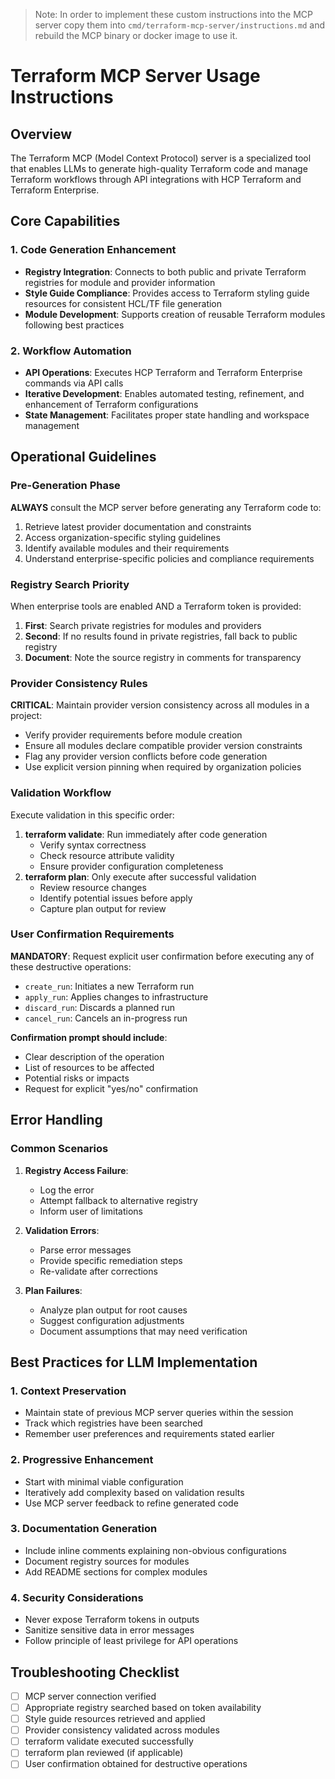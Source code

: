 >Note: In order to implement these custom instructions into the MCP server copy them into `cmd/terraform-mcp-server/instructions.md` and rebuild the MCP binary or docker image to use it.

# Terraform MCP Server Usage Instructions

## Overview
The Terraform MCP (Model Context Protocol) server is a specialized tool that enables LLMs to generate high-quality Terraform code and manage Terraform workflows through API integrations with HCP Terraform and Terraform Enterprise.

## Core Capabilities

### 1. Code Generation Enhancement
- **Registry Integration**: Connects to both public and private Terraform registries for module and provider information
- **Style Guide Compliance**: Provides access to Terraform styling guide resources for consistent HCL/TF file generation
- **Module Development**: Supports creation of reusable Terraform modules following best practices

### 2. Workflow Automation
- **API Operations**: Executes HCP Terraform and Terraform Enterprise commands via API calls
- **Iterative Development**: Enables automated testing, refinement, and enhancement of Terraform configurations
- **State Management**: Facilitates proper state handling and workspace management

## Operational Guidelines

### Pre-Generation Phase
**ALWAYS** consult the MCP server before generating any Terraform code to:
1. Retrieve latest provider documentation and constraints
2. Access organization-specific styling guidelines
3. Identify available modules and their requirements
4. Understand enterprise-specific policies and compliance requirements

### Registry Search Priority
When enterprise tools are enabled AND a Terraform token is provided:
1. **First**: Search private registries for modules and providers
2. **Second**: If no results found in private registries, fall back to public registry
3. **Document**: Note the source registry in comments for transparency

### Provider Consistency Rules
**CRITICAL**: Maintain provider version consistency across all modules in a project:
- Verify provider requirements before module creation
- Ensure all modules declare compatible provider version constraints
- Flag any provider version conflicts before code generation
- Use explicit version pinning when required by organization policies

### Validation Workflow
Execute validation in this specific order:
1. **terraform validate**: Run immediately after code generation
   - Verify syntax correctness
   - Check resource attribute validity
   - Ensure provider configuration completeness
2. **terraform plan**: Only execute after successful validation
   - Review resource changes
   - Identify potential issues before apply
   - Capture plan output for review

### User Confirmation Requirements
**MANDATORY**: Request explicit user confirmation before executing any of these destructive operations:
- `create_run`: Initiates a new Terraform run
- `apply_run`: Applies changes to infrastructure
- `discard_run`: Discards a planned run
- `cancel_run`: Cancels an in-progress run

**Confirmation prompt should include**:
- Clear description of the operation
- List of resources to be affected
- Potential risks or impacts
- Request for explicit "yes/no" confirmation

## Error Handling

### Common Scenarios
1. **Registry Access Failure**: 
   - Log the error
   - Attempt fallback to alternative registry
   - Inform user of limitations

2. **Validation Errors**:
   - Parse error messages
   - Provide specific remediation steps
   - Re-validate after corrections

3. **Plan Failures**:
   - Analyze plan output for root causes
   - Suggest configuration adjustments
   - Document assumptions that may need verification

## Best Practices for LLM Implementation

### 1. Context Preservation
- Maintain state of previous MCP server queries within the session
- Track which registries have been searched
- Remember user preferences and requirements stated earlier

### 2. Progressive Enhancement
- Start with minimal viable configuration
- Iteratively add complexity based on validation results
- Use MCP server feedback to refine generated code

### 3. Documentation Generation
- Include inline comments explaining non-obvious configurations
- Document registry sources for modules
- Add README sections for complex modules

### 4. Security Considerations
- Never expose Terraform tokens in outputs
- Sanitize sensitive data in error messages
- Follow principle of least privilege for API operations

## Troubleshooting Checklist
- [ ] MCP server connection verified
- [ ] Appropriate registry searched based on token availability
- [ ] Style guide resources retrieved and applied
- [ ] Provider consistency validated across modules
- [ ] terraform validate executed successfully
- [ ] terraform plan reviewed (if applicable)
- [ ] User confirmation obtained for destructive operations

